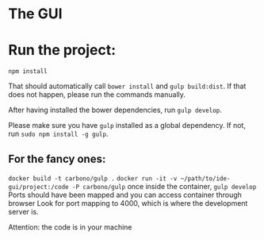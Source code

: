 # The GUI

# Run the project:

`npm install`

That should automatically call `bower install` and `gulp build:dist`.
If that does not happen, please run the commands manually.

After having installed the bower dependencies, run `gulp develop`.

Please make sure you have `gulp` installed as a global dependency.
If not, run `sudo npm install -g gulp`.

## For the fancy ones:
`docker build -t carbono/gulp .`
`docker run -it -v ~/path/to/ide-gui/project:/code -P carbono/gulp`
once inside the container,
`gulp develop`
Ports should have been mapped and you can access container through browser
Look for port mapping to 4000, which is where the development server is.

Attention: the code is in your machine